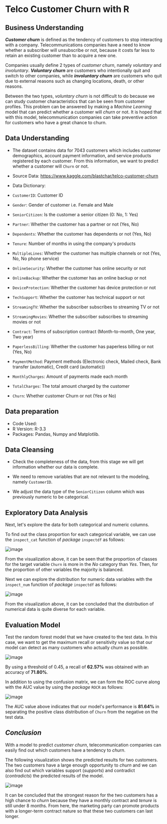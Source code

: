 # **Telco Customer Churn with R**

## **Business Understanding**

***Customer churn*** is defined as the tendency of customers to stop interacting with a company. Telecommunications companies have a need to know whether a subscriber will unsubscribe or not, because it costs far less to retain an existing customer than to acquire a new one.

Companies usually define 2 types of *customer churn*, namely *voluntary* and *involuntary*. ***Voluntary churn*** are customers who intentionally quit and switch to other companies, while ***involuntary churn*** are customers who quit due to external reasons such as changing locations, death, or other reasons.

Between the two types, *voluntary churn* is not difficult to do because we can study customer characteristics that can be seen from customer profiles. This problem can be answered by making a *Machine Learning* model that can predict whether a customer will *churn* or not. It is hoped that with this model, telecommunication companies can take preventive action for customers who have a great chance to churn.

## **Data Understanding**

* The dataset contains data for 7043 customers which includes customer demographics, account payment information, and service products registered by each customer. From this information, we want to predict whether a customer will `Churn` or not.

* Source Data: https://www.kaggle.com/blastchar/telco-customer-churn

* Data Dictionary:

* `CustomerID`: Customer ID
* `Gender`: Gender of customer i.e. Female and Male
* `SeniorCitizen`: Is the customer a senior citizen (0: No, 1: Yes)
* `Partner`: Whether the customer has a partner or not (Yes, No)
* `Dependents`: Whether the customer has dependents or not (Yes, No)
* `Tenure`: Number of months in using the company's products
* `MultipleLines`: Whether the customer has multiple channels or not (Yes, No, No phone service)
* `OnlineSecurity`: Whether the customer has online security or not
* `OnlineBackup`: Whether the customer has an online backup or not
* `DeviceProtection`: Whether the customer has device protection or not
* `TechSupport`: Whether the customer has technical support or not
* `StreamingTV`: Whether the subscriber subscribes to streaming TV or not
* `StreamingMovies`: Whether the subscriber subscribes to streaming movies or not
* `Contract`: Terms of subscription contract (Month-to-month, One year, Two year)
* `PaperlessBilling`: Whether the customer has paperless billing or not (Yes, No)
* `PaymentMethod`: Payment methods (Electronic check, Mailed check, Bank transfer (automatic), Credit card (automatic))
* `MonthlyCharges`: Amount of payments made each month
* `TotalCharges`: The total amount charged by the customer
* `Churn`: Whether customer Churn or not (Yes or No)

## **Data preparation**

* Code Used:
* R Version: R-3.3
* Packages: Pandas, Numpy and Matplotlib.

## **Data Cleansing**

* Check the completeness of the data, from this stage we will get information whether our data is complete.

* We need to remove variables that are not relevant to the modeling, namely `CustomerID`.

* We adjust the data type of the `SeniorCitizen` column which was previously numeric to be categorical.

## **Exploratory Data Analysis**
Next, let's explore the data for both categorical and numeric columns.

To find out the class proportion for each categorical variable, we can use the `inspect_cat` function of *package* `inspectdf` as follows:

![image](https://user-images.githubusercontent.com/85482667/137407717-61885ef1-739d-4d91-ba1c-76638b798548.png)

From the visualization above, it can be seen that the proportion of classes for the target variable `Churn` is more in the *No* category than *Yes*. Then, for the proportion of other variables the majority is balanced.

Next we can explore the distribution for numeric data variables with the `inspect_num` function of *package* `inspectdf` as follows:

![image](https://user-images.githubusercontent.com/85482667/137407831-a67c546c-c789-4d13-9163-ddd581f64f49.png)

From the visualization above, it can be concluded that the distribution of numerical data is quite diverse for each variable.

## Evaluation Model

Test the random forest model that we have created to the test data. In this case, we want to get the maximum recall or sensitivity value so that our model can detect as many customers who actually churn as possible.

![image](https://user-images.githubusercontent.com/85482667/137408113-76fa5f9e-7bce-44d4-9390-13b05e424159.png)

By using a threshold of 0.45, a recall of **62.57%** was obtained with an accuracy of **71.80%**.

In addition to using the confusion matrix, we can form the ROC curve along with the AUC value by using the *package* `ROCR` as follows:

![image](https://user-images.githubusercontent.com/85482667/137407976-4d372cbc-8357-4ec6-beca-734915fd4264.png)

The AUC value above indicates that our model's performance is **81.64%** in separating the positive class distribution of `Churn` from the negative on the test data.

## *Conclusion*

With a model to predict *customer churn*, telecommunication companies can easily find out which customers have a tendency to *churn*.

The following visualization shows the predicted results for two customers. The two customers have a large enough opportunity to *churn* and we can also find out which variables support (*supports*) and contradict (*contradicts*) the predicted results of the model.

![image](https://user-images.githubusercontent.com/85482667/137408321-edeca8ac-a3c9-4b2b-a54b-fc6f6315429f.png)

It can be concluded that the strongest reason for the two customers has a high chance to *churn* because they have a monthly contract and *tenure* is still under 8 months. From here, the marketing party can promote products with a longer-term contract nature so that these two customers can last longer.